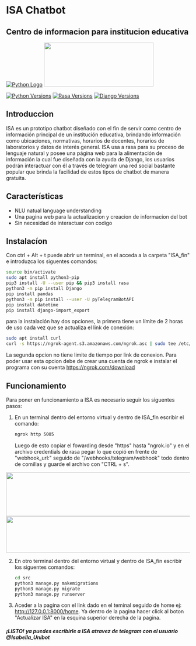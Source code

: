 
# ISA Chatbot
## Centro de informacion para institucion educativa

[![Python Logo](https://pngpress.com/wp-content/uploads/2020/03/Python-Logo-PNG-Image-120x120.png)]()
<img src="https://upload.wikimedia.org/wikipedia/commons/thumb/e/e4/Rasa_nlu_horizontal_purple.svg/2560px-Rasa_nlu_horizontal_purple.svg.png" data-canonical-src="https://gyazo.com/eb5c5741b6a9a16c692170a41a49c858.png" width="300" height="120" />




[![Python Versions](https://img.shields.io/badge/Python-3.8-green)]()
[![Rasa Versions](https://img.shields.io/badge/Rasa-2.8.1-purple)]()
[![Django Versions](https://img.shields.io/badge/Django-2.8-green)]()

## Introduccion
ISA es un prototipo chatbot diseñado con el fin de servir como centro de información principal de un institución educativa, brindando información como ubicaciones, normativas, horarios de docentes, horarios de laboratorios y datos de interés general. ISA usa a rasa para su proceso de lenguaje natural y posee una página web para la alimentación de información la cual fue diseñada con la ayuda de Django, los usuarios podrán interactuar con él a través de telegram una red social bastante popular que brinda la facilidad de estos tipos de chatbot de manera gratuita.

## Características

- NLU natual language understanding
- Una pagina web para la actualizacion y creacion de informacion del bot
- Sin necesidad de interactuar con codigo 



## Instalacíon

Con ctrl + Alt + t puede abrir un terminal, en el acceda a la carpeta "ISA_fin" e introduzca los siguentes comandos:


```sh
source bin/activate
sudo apt install python3-pip
pip3 install -U --user pip && pip3 install rasa
python3 -m pip install Django
pip install pandas
python3 -m pip install --user -U pyTelegramBotAPI
pip install datetime
pip install django-import_export
```
para la instalación hay dos opciones, la primera tiene un límite de 2 horas de uso cada vez que se actualiza el link de conexión:
```sh
sudo apt install curl
curl -s https://ngrok-agent.s3.amazonaws.com/ngrok.asc | sudo tee /etc/apt/trusted.gpg.d/ngrok.asc >/dev/null && echo "deb https://ngrok-agent.s3.amazonaws.com buster main" | sudo tee /etc/apt/sources.list.d/ngrok.list && sudo apt update && sudo apt install ngrok
```
La segunda opcion no tiene limite de tiempo por link de conexion. Para poder usar esta opcion debe de crear una cuenta de ngrok e instalar el programa con su cuenta https://ngrok.com/download

## Funcionamiento

Para poner en funcionamiento a ISA es necesario seguir los siguentes pasos:
1. En un terminal dentro del entorno virtual y dentro de ISA_fin escribir el comando:
    ```sh
    ngrok http 5005
    ```
      Luego de esto copiar el fowarding desde "https" hasta "ngrok.io" y en el archivo credentials de rasa pegar lo que copió en frente de "webhook_url:" seguido de "/webhooks/telegram/webhook" todo dentro de comillas y guarde el archivo con "CTRL + s".
      
<img src="https://media.discordapp.net/attachments/729699594643963986/931284606714523678/pantallaso_ngrok_con_borrado.png" width="700" height="120" />

<img src="https://media.discordapp.net/attachments/729699594643963986/931284606479663134/pantallaso_credentials.png" width="900" height="100" />


2. En otro terminal dentro del entorno virtual y dentro de ISA_fin escribir los siguentes comandos:
    ```sh
    cd src
    python3 manage.py makemigrations
    python3 manage.py migrate
    python3 manage.py runserver
    ```
3. Aceder a la pagina con el link dado en el teminal seguido de home ej: http://127.0.0.1:8000/home.
    Ya dentro de la pagina hacer click al boton "Actualizar ISA" en la esquina superior derecha de la pagina.

##### ¡LISTO! ya puedes escribirle a ISA atravez de telegram con el usuario @Isabella_Unibot





